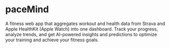 # paceMind
A fitness web app that aggregates workout and health data from Strava and Apple HealthKit (Apple Watch) into one dashboard. Track your progress, analyze trends, and get AI-powered insights and predictions to optimize your training and achieve your fitness goals.
